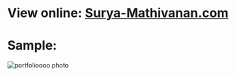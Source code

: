 # View online: [Surya-Mathivanan.com]([https://surya-com.netlify.app/](https://surya-website.netlify.app/))

# Sample:
![portfolioooo photo](https://github.com/user-attachments/assets/c1d5a531-6ec8-47ec-b052-f6359a1a44d5)
